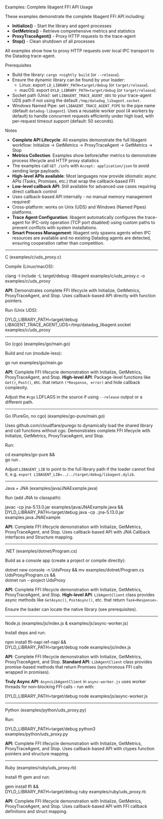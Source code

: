 Examples: Complete libagent FFI API Usage

These examples demonstrate the complete libagent FFI API including:
- **Initialize()** - Start the library and agent processes
- **GetMetrics()** - Retrieve comprehensive metrics and statistics
- **ProxyTraceAgent()** - Proxy HTTP requests to the trace-agent
- **Stop()** - Clean shutdown of all processes

All examples show how to proxy HTTP requests over local IPC transport to the Datadog trace-agent.

Prerequisites
- Build the library: `cargo +nightly build` (or `--release`).
- Ensure the dynamic library can be found by your loader:
  - Linux: export `LD_LIBRARY_PATH=target/debug` (or `target/release`).
  - macOS: export `DYLD_LIBRARY_PATH=target/debug` (or `target/release`).
- Socket path (Unix): set `LIBAGENT_TRACE_AGENT_UDS` to your trace-agent UDS path if not using the default `/tmp/datadog_libagent.socket`.
- Windows Named Pipe: set `LIBAGENT_TRACE_AGENT_PIPE` to the pipe name (default `datadog-libagent`). Uses a reusable worker pool (4 workers by default) to handle concurrent requests efficiently under high load, with per-request timeout support (default: 50 seconds).

Notes
- **Complete API Lifecycle**: All examples demonstrate the full libagent workflow: Initialize → GetMetrics → ProxyTraceAgent → GetMetrics → Stop
- **Metrics Collection**: Examples show before/after metrics to demonstrate process lifecycle and HTTP proxy statistics
- The examples call `GET /info` with `Accept: application/json` to avoid sending large payloads.
- **High-level APIs available**: Most languages now provide idiomatic async APIs (Tasks, Promises, etc.) that wrap the callback-based FFI
- **Low-level callback API**: Still available for advanced use cases requiring direct callback control
- Uses callback-based API internally - no manual memory management required!
- Cross-platform: works on Unix (UDS) and Windows (Named Pipes) platforms.
- **Trace Agent Configuration**: libagent automatically configures the trace-agent for IPC-only operation (TCP port disabled) using custom paths to prevent conflicts with system installations.
- **Smart Process Management**: libagent only spawns agents when IPC resources are available and no existing Datadog agents are detected, ensuring cooperation rather than competition.

---

C (examples/c/uds_proxy.c)

Compile (Linux/macOS):

clang -I include -L target/debug -llibagent examples/c/uds_proxy.c -o examples/c/uds_proxy

**API**: Demonstrates complete FFI lifecycle with Initialize, GetMetrics, ProxyTraceAgent, and Stop. Uses callback-based API directly with function pointers.

Run (Unix UDS):

DYLD_LIBRARY_PATH=target/debug \
LIBAGENT_TRACE_AGENT_UDS=/tmp/datadog_libagent.socket \
examples/c/uds_proxy

---

Go (cgo) (examples/go/main.go)

Build and run (module-less):

go run examples/go/main.go

**API**: Complete FFI lifecycle demonstration with Initialize, GetMetrics, ProxyTraceAgent, and Stop. **High-level API**: Package-level functions like `Get()`, `Post()`, etc. that return `(*Response, error)` and hide callback complexity.

Adjust the `#cgo` LDFLAGS in the source if using `--release` output or a different path.

---

Go (PureGo, no cgo) (examples/go-pure/main.go)

Uses github.com/cloudflare/purego to dynamically load the shared library and call functions without cgo. Demonstrates complete FFI lifecycle with Initialize, GetMetrics, ProxyTraceAgent, and Stop.

Run:

cd examples/go-pure && \
go run .

Adjust `LIBAGENT_LIB` to point to the full library path if the loader cannot find it, e.g. `export LIBAGENT_LIB=../../target/debug/libagent.dylib`.

---

Java + JNA (examples/java/JNAExample.java)

Run (add JNA to classpath):

javac -cp jna-5.13.0.jar examples/java/JNAExample.java && \
DYLD_LIBRARY_PATH=target/debug java -cp .:jna-5.13.0.jar examples.java.JNAExample

**API**: Complete FFI lifecycle demonstration with Initialize, GetMetrics, ProxyTraceAgent, and Stop. Uses callback-based API with JNA Callback interfaces and Structure mapping.

---

.NET (examples/dotnet/Program.cs)

Build as a console app (create a project or compile directly):

dotnet new console -n UdsProxy && mv examples/dotnet/Program.cs UdsProxy/Program.cs && \
dotnet run --project UdsProxy

**API**: Complete FFI lifecycle demonstration with Initialize, GetMetrics, ProxyTraceAgent, and Stop. **High-level API**: `LibAgentClient` class provides async methods like `GetAsync()`, `PostAsync()`, etc. that return `Task<Response>`.

Ensure the loader can locate the native library (see prerequisites).

---

Node.js (examples/js/index.js & examples/js/async-worker.js)

Install deps and run:

npm install ffi-napi ref-napi && \
DYLD_LIBRARY_PATH=target/debug node examples/js/index.js

**API**: Complete FFI lifecycle demonstration with Initialize, GetMetrics, ProxyTraceAgent, and Stop. **Standard API**: `LibAgentClient` class provides promise-based methods that return Promises (synchronous FFI calls wrapped in promises).

**Truly Async API**: `AsyncLibAgentClient` in `async-worker.js` uses worker threads for non-blocking FFI calls - run with:

DYLD_LIBRARY_PATH=target/debug node examples/js/async-worker.js

---

Python (examples/python/uds_proxy.py)

Run:

DYLD_LIBRARY_PATH=target/debug python3 examples/python/uds_proxy.py

**API**: Complete FFI lifecycle demonstration with Initialize, GetMetrics, ProxyTraceAgent, and Stop. Uses callback-based API with ctypes function pointers and structure mapping.

---

Ruby (examples/ruby/uds_proxy.rb)

Install ffi gem and run:

gem install ffi && \
DYLD_LIBRARY_PATH=target/debug ruby examples/ruby/uds_proxy.rb

**API**: Complete FFI lifecycle demonstration with Initialize, GetMetrics, ProxyTraceAgent, and Stop. Uses callback-based API with FFI callback definitions and struct mapping.
